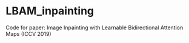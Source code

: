 # LBAM_inpainting
Code for paper: Image Inpainting with Learnable Bidirectional Attention Maps (ICCV 2019)
